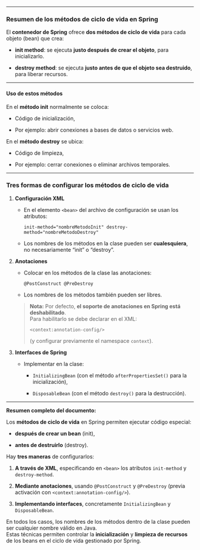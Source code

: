 
---

### Resumen de los **métodos de ciclo de vida** en Spring

El **contenedor de Spring** ofrece **dos métodos de ciclo de vida** para cada objeto (bean) que crea:

- **init method**: se ejecuta **justo después de crear el objeto**, para inicializarlo.
    
- **destroy method**: se ejecuta **justo antes de que el objeto sea destruido**, para liberar recursos.
    

---

#### Uso de estos métodos

En el **método init** normalmente se coloca:

- Código de inicialización,
    
- Por ejemplo: abrir conexiones a bases de datos o servicios web.
    

En el **método destroy** se ubica:

- Código de limpieza,
    
- Por ejemplo: cerrar conexiones o eliminar archivos temporales.
    

---

### Tres formas de configurar los métodos de ciclo de vida

1. **Configuración XML**
    
    - En el elemento `<bean>` del archivo de configuración se usan los atributos:
        
        `init-method="nombreMetodoInit" destroy-method="nombreMetodoDestroy"`
        
    - Los nombres de los métodos en la clase pueden ser **cualesquiera**, no necesariamente “init” o “destroy”.
        
2. **Anotaciones**
    
    - Colocar en los métodos de la clase las anotaciones:
        
        `@PostConstruct @PreDestroy`
        
    - Los nombres de los métodos también pueden ser libres.
        
    
    > **Nota:** Por defecto, **el soporte de anotaciones en Spring está deshabilitado**.  
    > Para habilitarlo se debe declarar en el XML:
    > 
    > `<context:annotation-config/>`
    > 
    > (y configurar previamente el namespace `context`).
    
3. **Interfaces de Spring**
    
    - Implementar en la clase:
        
        - `InitializingBean` (con el método `afterPropertiesSet()` para la inicialización),
            
        - `DisposableBean` (con el método `destroy()` para la destrucción).
            

---

**Resumen completo del documento:**

Los **métodos de ciclo de vida** en Spring permiten ejecutar código especial:

- **después de crear un bean** (init),
    
- **antes de destruirlo** (destroy).
    

Hay **tres maneras** de configurarlos:

1. **A través de XML**, especificando en `<bean>` los atributos `init-method` y `destroy-method`.
    
2. **Mediante anotaciones**, usando `@PostConstruct` y `@PreDestroy` (previa activación con `<context:annotation-config/>`).
    
3. **Implementando interfaces**, concretamente `InitializingBean` y `DisposableBean`.
    

En todos los casos, los nombres de los métodos dentro de la clase pueden ser cualquier nombre válido en Java.  
Estas técnicas permiten controlar la **inicialización** y **limpieza de recursos** de los beans en el ciclo de vida gestionado por Spring.